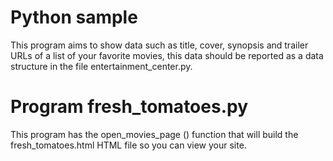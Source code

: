 # Python sample
This program aims to show data such as title, cover, synopsis and trailer URLs of a list of your favorite movies, this data should be reported as a data structure in the file entertainment_center.py.

# Program fresh_tomatoes.py
This program has the open_movies_page () function that will build the fresh_tomatoes.html HTML file so you can view your site.
